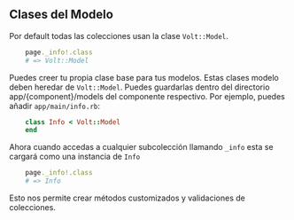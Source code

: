 ## Clases del Modelo

Por default todas las colecciones usan la clase ```Volt::Model```.

```ruby
    page._info!.class
    # => Volt::Model
```

Puedes creer tu propia clase base para tus modelos. Estas clases modelo deben heredar de ```Volt::Model```. Puedes guardarlas dentro del directorio app/{component}/models del componente respectivo. Por ejemplo, puedes añadir ```app/main/info.rb```:

```ruby
    class Info < Volt::Model
    end
```

Ahora cuando accedas a cualquier subcolección llamando ```_info``` esta se cargará como una instancia de ```Info```

```ruby
    page._info!.class
    # => Info
```

Esto nos permite crear métodos customizados y validaciones de colecciones.
